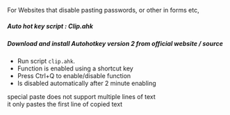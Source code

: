 For Websites that disable pasting passwords, or other in forms etc,
##### Auto hot key script : Clip.ahk
##### Download and install <i>Autohotkey version 2</i> from official website / source
- Run script `clip.ahk`.
- Function is enabled using a shortcut key
- Press Ctrl+Q to enable/disable function
- Is disabled automatically after 2 minute enabling

special paste does not support multiple lines of text<br>
it only pastes the first line of copied text
